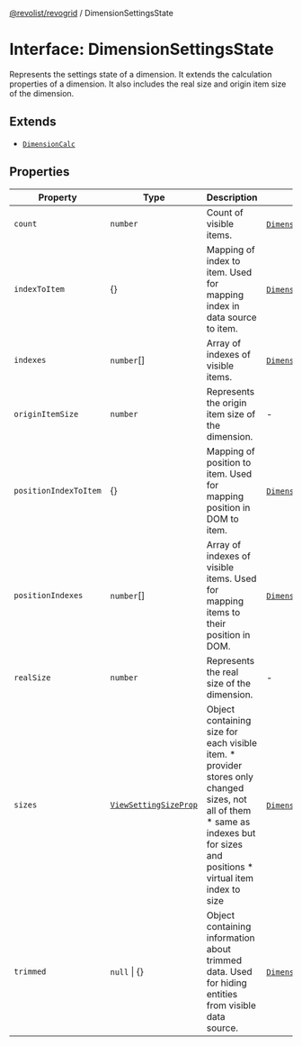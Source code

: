 [@revolist/revogrid](README.md) / DimensionSettingsState

# Interface: DimensionSettingsState

Represents the settings state of a dimension.
It extends the calculation properties of a dimension.
It also includes the real size and origin item size of the dimension.

## Extends

- [`DimensionCalc`](Interface.DimensionCalc.md)

## Properties

| Property | Type | Description | Inherited from | Defined in |
| ------ | ------ | ------ | ------ | ------ |
| `count` | `number` | Count of visible items. | [`DimensionCalc`](Interface.DimensionCalc.md).`count` | [src/types/interfaces.ts:601](https://github.com/revolist/revogrid/blob/7eb028636fe9635cf32f3cf0775076c9e2dde053/src/types/interfaces.ts#L601) |
| `indexToItem` | \{\} | Mapping of index to item. Used for mapping index in data source to item. | [`DimensionCalc`](Interface.DimensionCalc.md).`indexToItem` | [src/types/interfaces.ts:624](https://github.com/revolist/revogrid/blob/7eb028636fe9635cf32f3cf0775076c9e2dde053/src/types/interfaces.ts#L624) |
| `indexes` | `number`[] | Array of indexes of visible items. | [`DimensionCalc`](Interface.DimensionCalc.md).`indexes` | [src/types/interfaces.ts:596](https://github.com/revolist/revogrid/blob/7eb028636fe9635cf32f3cf0775076c9e2dde053/src/types/interfaces.ts#L596) |
| `originItemSize` | `number` | Represents the origin item size of the dimension. | - | [src/types/interfaces.ts:659](https://github.com/revolist/revogrid/blob/7eb028636fe9635cf32f3cf0775076c9e2dde053/src/types/interfaces.ts#L659) |
| `positionIndexToItem` | \{\} | Mapping of position to item. Used for mapping position in DOM to item. | [`DimensionCalc`](Interface.DimensionCalc.md).`positionIndexToItem` | [src/types/interfaces.ts:613](https://github.com/revolist/revogrid/blob/7eb028636fe9635cf32f3cf0775076c9e2dde053/src/types/interfaces.ts#L613) |
| `positionIndexes` | `number`[] | Array of indexes of visible items. Used for mapping items to their position in DOM. | [`DimensionCalc`](Interface.DimensionCalc.md).`positionIndexes` | [src/types/interfaces.ts:607](https://github.com/revolist/revogrid/blob/7eb028636fe9635cf32f3cf0775076c9e2dde053/src/types/interfaces.ts#L607) |
| `realSize` | `number` | Represents the real size of the dimension. | - | [src/types/interfaces.ts:654](https://github.com/revolist/revogrid/blob/7eb028636fe9635cf32f3cf0775076c9e2dde053/src/types/interfaces.ts#L654) |
| `sizes` | [`ViewSettingSizeProp`](TypeAlias.ViewSettingSizeProp.md) | Object containing size for each visible item. * provider stores only changed sizes, not all of them * same as indexes but for sizes and positions * virtual item index to size | [`DimensionCalc`](Interface.DimensionCalc.md).`sizes` | [src/types/interfaces.ts:643](https://github.com/revolist/revogrid/blob/7eb028636fe9635cf32f3cf0775076c9e2dde053/src/types/interfaces.ts#L643) |
| `trimmed` | `null` \| \{\} | Object containing information about trimmed data. Used for hiding entities from visible data source. | [`DimensionCalc`](Interface.DimensionCalc.md).`trimmed` | [src/types/interfaces.ts:635](https://github.com/revolist/revogrid/blob/7eb028636fe9635cf32f3cf0775076c9e2dde053/src/types/interfaces.ts#L635) |
